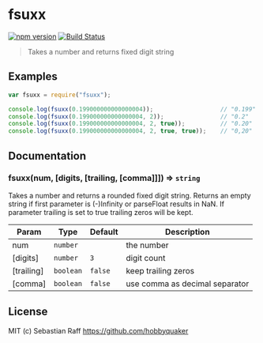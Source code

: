 # fsuxx

[![npm version](https://badge.fury.io/js/fsuxx.svg)](https://badge.fury.io/js/fsuxx) [![Build Status](https://travis-ci.org/hobbyquaker/fsuxx.svg?branch=master)](https://travis-ci.org/hobbyquaker/fsuxx)

> Takes a number and returns fixed digit string

## Examples

```javascript
var fsuxx = require("fsuxx");

console.log(fsuxx(0.199000000000000004));                   // "0.199"
console.log(fsuxx(0.199000000000000004, 2));                // "0.2"
console.log(fsuxx(0.199000000000000004, 2, true));          // "0.20"
console.log(fsuxx(0.199000000000000004, 2, true, true));    // "0,20"
```


## Documentation

### fsuxx(num, [digits, [trailing, [comma]]]) ⇒ <code>string</code>
Takes a number and returns a rounded fixed digit string. Returns an empty string if first parameter is (-)Infinity or 
parseFloat results in NaN. If parameter trailing is set to true trailing zeros will be kept.

| Param | Type | Default | Description |
| --- | --- | --- | --- |
| num | <code>number</code> |  | the number |
| [digits] | <code>number</code> | <code>3</code> | digit count |
| [trailing] | <code>boolean</code> | <code>false</code> | keep trailing zeros |
| [comma] | <code>boolean</code> | <code>false</code> | use comma as decimal separator |


## License

MIT (c) Sebastian Raff https://github.com/hobbyquaker